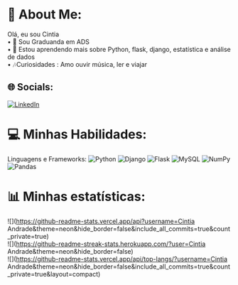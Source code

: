 # 💫 About Me:
 Olá, eu sou Cintia<br>• 💼 Sou Graduanda em ADS <br>• 🌱 Estou aprendendo mais sobre Python, flask, django, estatística e análise de dados <br>• 🎶Curiosidades : Amo ouvir música, ler e viajar  


## 🌐 Socials:
[![LinkedIn](https://img.shields.io/badge/LinkedIn-%230077B5.svg?logo=linkedin&logoColor=white)](https://linkedin.com/in/www.linkedin.com/in/cintia-andrade-96b455266) 

# 💻 Minhas Habilidades:
Linguagens e Frameworks: ![Python](https://img.shields.io/badge/python-3670A0?style=for-the-badge&logo=python&logoColor=ffdd54) ![Django](https://img.shields.io/badge/django-%23092E20.svg?style=for-the-badge&logo=django&logoColor=white) ![Flask](https://img.shields.io/badge/flask-%23000.svg?style=for-the-badge&logo=flask&logoColor=white) ![MySQL](https://img.shields.io/badge/mysql-4479A1.svg?style=for-the-badge&logo=mysql&logoColor=white) ![NumPy](https://img.shields.io/badge/numpy-%23013243.svg?style=for-the-badge&logo=numpy&logoColor=white) ![Pandas](https://img.shields.io/badge/pandas-%23150458.svg?style=for-the-badge&logo=pandas&logoColor=white) 

# 📊 Minhas estatísticas:
![](https://github-readme-stats.vercel.app/api?username=Cintia Andrade&theme=neon&hide_border=false&include_all_commits=true&count_private=true)<br/>
![](https://github-readme-streak-stats.herokuapp.com/?user=Cintia Andrade&theme=neon&hide_border=false)<br/>
![](https://github-readme-stats.vercel.app/api/top-langs/?username=Cintia Andrade&theme=neon&hide_border=false&include_all_commits=true&count_private=true&layout=compact)




